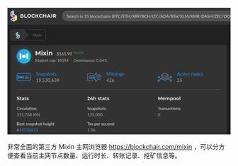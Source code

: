 
![BlockChair](network-explorer-blockchair.png)

非常全面的第三方 Mixin 主网浏览器 https://blockchair.com/mixin ，可以分方便查看当前主网节点数量、运行时长、转账记录、挖矿信息等。